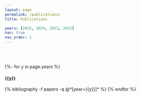 ```yaml
---
layout: page
permalink: /publications/
title: Publications

years: [2025, 2024, 2023, 2022]
nav: true
nav_order: 1
---
```

<!-- _pages/publications.md -->
<div class="publications">

<br><br>
<!-- <h2> Conference Papers </h2> -->

{%- for y in page.years %}
<h4 class="year">{{y}}</h4>
  {% bibliography -f papers -q @*[year={{y}}]* %}
{% endfor %}


</div>

